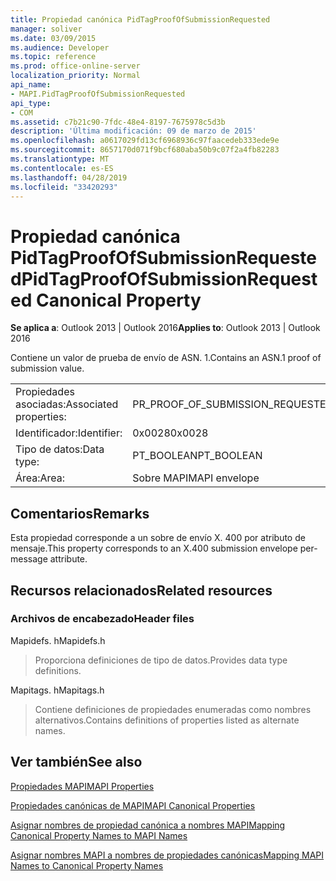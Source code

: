 ```yaml
---
title: Propiedad canónica PidTagProofOfSubmissionRequested
manager: soliver
ms.date: 03/09/2015
ms.audience: Developer
ms.topic: reference
ms.prod: office-online-server
localization_priority: Normal
api_name:
- MAPI.PidTagProofOfSubmissionRequested
api_type:
- COM
ms.assetid: c7b21c90-7fdc-48e4-8197-7675978c5d3b
description: 'Última modificación: 09 de marzo de 2015'
ms.openlocfilehash: a0617029fd13cf6968936c97faacedeb333ede9e
ms.sourcegitcommit: 8657170d071f9bcf680aba50b9c07f2a4fb82283
ms.translationtype: MT
ms.contentlocale: es-ES
ms.lasthandoff: 04/28/2019
ms.locfileid: "33420293"
---
```

# <a name="pidtagproofofsubmissionrequested-canonical-property"></a><span data-ttu-id="52ff9-103">Propiedad canónica PidTagProofOfSubmissionRequested</span><span class="sxs-lookup"><span data-stu-id="52ff9-103">PidTagProofOfSubmissionRequested Canonical Property</span></span>

  
  
<span data-ttu-id="52ff9-104">**Se aplica a**: Outlook 2013 | Outlook 2016</span><span class="sxs-lookup"><span data-stu-id="52ff9-104">**Applies to**: Outlook 2013 | Outlook 2016</span></span> 
  
<span data-ttu-id="52ff9-105">Contiene un valor de prueba de envío de ASN. 1.</span><span class="sxs-lookup"><span data-stu-id="52ff9-105">Contains an ASN.1 proof of submission value.</span></span>
  
|||
|:-----|:-----|
|<span data-ttu-id="52ff9-106">Propiedades asociadas:</span><span class="sxs-lookup"><span data-stu-id="52ff9-106">Associated properties:</span></span>  <br/> |<span data-ttu-id="52ff9-107">PR_PROOF_OF_SUBMISSION_REQUESTED</span><span class="sxs-lookup"><span data-stu-id="52ff9-107">PR_PROOF_OF_SUBMISSION_REQUESTED</span></span>  <br/> |
|<span data-ttu-id="52ff9-108">Identificador:</span><span class="sxs-lookup"><span data-stu-id="52ff9-108">Identifier:</span></span>  <br/> |<span data-ttu-id="52ff9-109">0x0028</span><span class="sxs-lookup"><span data-stu-id="52ff9-109">0x0028</span></span>  <br/> |
|<span data-ttu-id="52ff9-110">Tipo de datos:</span><span class="sxs-lookup"><span data-stu-id="52ff9-110">Data type:</span></span>  <br/> |<span data-ttu-id="52ff9-111">PT_BOOLEAN</span><span class="sxs-lookup"><span data-stu-id="52ff9-111">PT_BOOLEAN</span></span>  <br/> |
|<span data-ttu-id="52ff9-112">Área:</span><span class="sxs-lookup"><span data-stu-id="52ff9-112">Area:</span></span>  <br/> |<span data-ttu-id="52ff9-113">Sobre MAPI</span><span class="sxs-lookup"><span data-stu-id="52ff9-113">MAPI envelope</span></span>  <br/> |
   
## <a name="remarks"></a><span data-ttu-id="52ff9-114">Comentarios</span><span class="sxs-lookup"><span data-stu-id="52ff9-114">Remarks</span></span>

<span data-ttu-id="52ff9-115">Esta propiedad corresponde a un sobre de envío X. 400 por atributo de mensaje.</span><span class="sxs-lookup"><span data-stu-id="52ff9-115">This property corresponds to an X.400 submission envelope per-message attribute.</span></span>
  
## <a name="related-resources"></a><span data-ttu-id="52ff9-116">Recursos relacionados</span><span class="sxs-lookup"><span data-stu-id="52ff9-116">Related resources</span></span>

### <a name="header-files"></a><span data-ttu-id="52ff9-117">Archivos de encabezado</span><span class="sxs-lookup"><span data-stu-id="52ff9-117">Header files</span></span>

<span data-ttu-id="52ff9-118">Mapidefs. h</span><span class="sxs-lookup"><span data-stu-id="52ff9-118">Mapidefs.h</span></span>
  
> <span data-ttu-id="52ff9-119">Proporciona definiciones de tipo de datos.</span><span class="sxs-lookup"><span data-stu-id="52ff9-119">Provides data type definitions.</span></span>
    
<span data-ttu-id="52ff9-120">Mapitags. h</span><span class="sxs-lookup"><span data-stu-id="52ff9-120">Mapitags.h</span></span>
  
> <span data-ttu-id="52ff9-121">Contiene definiciones de propiedades enumeradas como nombres alternativos.</span><span class="sxs-lookup"><span data-stu-id="52ff9-121">Contains definitions of properties listed as alternate names.</span></span>
    
## <a name="see-also"></a><span data-ttu-id="52ff9-122">Ver también</span><span class="sxs-lookup"><span data-stu-id="52ff9-122">See also</span></span>



[<span data-ttu-id="52ff9-123">Propiedades MAPI</span><span class="sxs-lookup"><span data-stu-id="52ff9-123">MAPI Properties</span></span>](mapi-properties.md)
  
[<span data-ttu-id="52ff9-124">Propiedades canónicas de MAPI</span><span class="sxs-lookup"><span data-stu-id="52ff9-124">MAPI Canonical Properties</span></span>](mapi-canonical-properties.md)
  
[<span data-ttu-id="52ff9-125">Asignar nombres de propiedad canónica a nombres MAPI</span><span class="sxs-lookup"><span data-stu-id="52ff9-125">Mapping Canonical Property Names to MAPI Names</span></span>](mapping-canonical-property-names-to-mapi-names.md)
  
[<span data-ttu-id="52ff9-126">Asignar nombres MAPI a nombres de propiedades canónicas</span><span class="sxs-lookup"><span data-stu-id="52ff9-126">Mapping MAPI Names to Canonical Property Names</span></span>](mapping-mapi-names-to-canonical-property-names.md)

